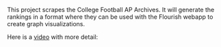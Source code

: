 This project scrapes the College Football AP Archives. It will generate the rankings in a format where they can be used with the Flourish webapp to create graph visualizations.

Here is a [video](https://youtu.be/jSpgypVZjKs) with more detail:
